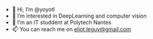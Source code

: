- 👋 Hi, I’m @yoyotl
- 👀 I’m interested in DeepLearning and computer vision
- 🌱 I’m an IT studdent at Polytech Nantes
- 📫 You can reach me on eliot.leguy@gmail.com

<!---
yoyotl/yoyotl is a ✨ special ✨ repository because its `README.md` (this file) appears on your GitHub profile.
You can click the Preview link to take a look at your changes.
--->
